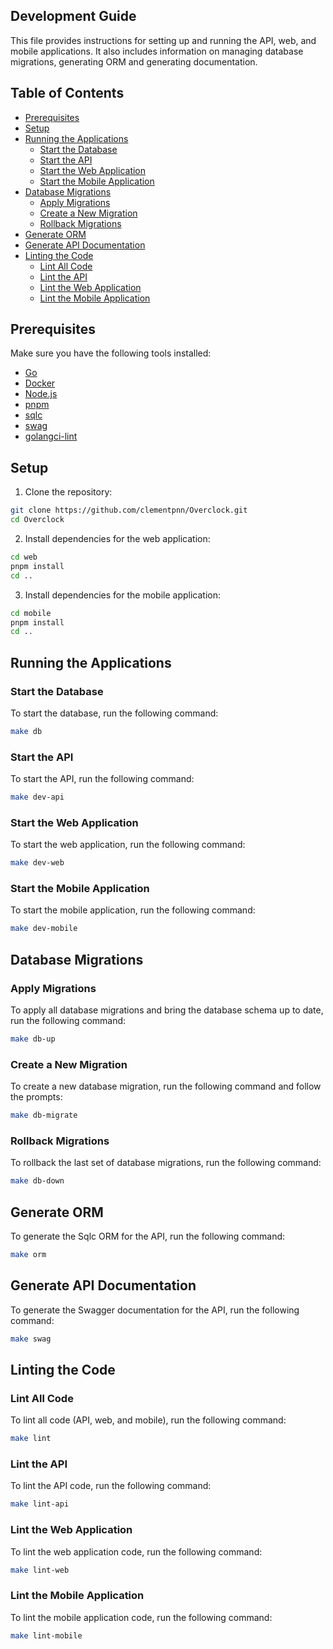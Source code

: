 ## Development Guide
This file provides instructions for setting up and running the API, web, and mobile applications. It also includes information on managing database migrations, generating ORM and generating documentation.

## Table of Contents

- [Prerequisites](#prerequisites)
- [Setup](#setup)
- [Running the Applications](#running-the-applications)
  - [Start the Database](#start-the-database)
  - [Start the API](#start-the-api)
  - [Start the Web Application](#start-the-web-application)
  - [Start the Mobile Application](#start-the-aobile-application)
- [Database Migrations](#database-migrations)
  - [Apply Migrations](#apply-migrations)
  - [Create a New Migration](#create-a-new-migration)
  - [Rollback Migrations](#rollback-migrations)
- [Generate ORM](#generate-orm)
- [Generate API Documentation](#generate-api-documentation)
- [Linting the Code](#linting-the-code)
  - [Lint All Code](#lint-all-code)
  - [Lint the API](#lint-the-api)
  - [Lint the Web Application](#lint-the-web-application)
  - [Lint the Mobile Application](#lint-the-mobile-application)

## Prerequisites

Make sure you have the following tools installed:

- [Go](https://go.dev)
- [Docker](https://www.docker.com)
- [Node.js](https://nodejs.org)
- [pnpm](https://pnpm.io)
- [sqlc](https://sqlc.dev)
- [swag](https://github.com/swaggo/swag)
- [golangci-lint](https://golangci-lint.run)

## Setup

1. Clone the repository:
```sh
git clone https://github.com/clementpnn/Overclock.git
cd Overclock

```

2. Install dependencies for the web application:
```sh
cd web
pnpm install
cd ..
```

3. Install dependencies for the mobile application:
```sh
cd mobile
pnpm install
cd ..
```

## Running the Applications

### Start the Database

To start the database, run the following command:
```sh
make db
```

### Start the API

To start the API, run the following command:
```sh
make dev-api
```

### Start the Web Application

To start the web application, run the following command:
```sh
make dev-web
```

### Start the Mobile Application

To start the mobile application, run the following command:
```sh
make dev-mobile
```

## Database Migrations

### Apply Migrations
To apply all database migrations and bring the database schema up to date, run the following command:
```sh
make db-up
```

### Create a New Migration
To create a new database migration, run the following command and follow the prompts:
```sh
make db-migrate
```

### Rollback Migrations
To rollback the last set of database migrations, run the following command:
```sh
make db-down
```

## Generate ORM
To generate the Sqlc ORM for the API, run the following command:
```sh
make orm
```

## Generate API Documentation
To generate the Swagger documentation for the API, run the following command:
```sh
make swag
```

## Linting the Code

### Lint All Code
To lint all code (API, web, and mobile), run the following command:
```sh
make lint
```

### Lint the API
To lint the API code, run the following command:
```sh
make lint-api
```

### Lint the Web Application
To lint the web application code, run the following command:
```sh
make lint-web
```

### Lint the Mobile Application
To lint the mobile application code, run the following command:
```sh
make lint-mobile
```